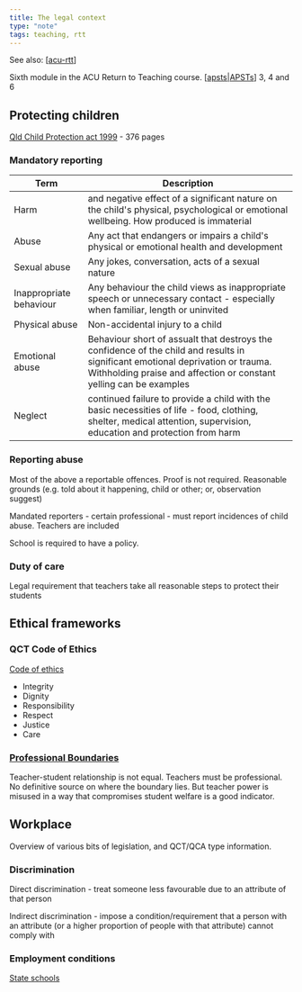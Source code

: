 ```yaml
---
title: The legal context
type: "note"
tags: teaching, rtt
---
```


See also: [[acu-rtt]]

Sixth module in the ACU Return to Teaching course. [[apsts|APSTs]] 3, 4 and 6 

## Protecting children

[Qld Child Protection act 1999](https://www.legislation.qld.gov.au/view/pdf/inforce/2018-12-01/act-1999-010) - 376 pages

### Mandatory reporting

| Term | Description |
| --- | --- |
| Harm | and negative effect of a significant nature on the child's physical, psychological or emotional wellbeing. How produced is immaterial |
| Abuse | Any act that endangers or impairs a child's physical or emotional health and development |
| Sexual abuse | Any jokes, conversation, acts of a sexual nature |
| Inappropriate behaviour | Any behaviour the child views as inappropriate speech or unnecessary contact - especially when familiar, length or uninvited |
| Physical abuse | Non-accidental injury to a child |
| Emotional abuse | Behaviour short of assualt that destroys the confidence of the child and results in significant emotional deprivation or trauma. Withholding praise and affection or constant yelling can be examples  |
| Neglect | continued failure to provide a child with the basic necessities of life - food, clothing, shelter, medical attention, supervision, education and protection from harm |

### Reporting abuse

Most of the above a reportable offences. Proof is not required. Reasonable grounds (e.g. told about it happening, child or other; or, observation suggest)

Mandated reporters - certain professional - must report incidences of child abuse. Teachers are included

School is required to have a policy.

### Duty of care

Legal requirement that teachers take all reasonable steps to protect their students

## Ethical frameworks

### QCT Code of Ethics

[Code of ethics](https://cdn.qct.edu.au/pdf/CodeOfEthicsPoster20081215.pdf?_ga=2.258563586.961154024.1606180525-1213280136.1605248249)

- Integrity 
- Dignity 
- Responsibility 
- Respect 
- Justice
- Care

### [Professional Boundaries](https://cdn.qct.edu.au/pdf/Professional%20Boundaries%20-%20A%20Guideline%20for%20Queensland%20Teachers.pdf)

Teacher-student relationship is not equal. Teachers must be professional. No definitive source on where the boundary lies. But teacher power is misused in a way that compromises student welfare is a good indicator.

## Workplace

Overview of various bits of legislation, and QCT/QCA type information.

### Discrimination

Direct discrimination - treat someone less favourable due to an attribute of that person

Indirect discrimination - impose a condition/requirement that a person with an attribute (or a higher proportion of people with that attribute) cannot comply with  

### Employment conditions

[State schools](https://alt-qed.qed.qld.gov.au/working-with-us/induction/department/human-resources/salary-and-conditions-of-employment)

[//begin]: # "Autogenerated link references for markdown compatibility"
[acu-rtt]: acu-rtt "ACU's Return to Teaching course"
[apsts|APSTs]: ../apsts "Australian Professional Standards for Teachers"
[//end]: # "Autogenerated link references"